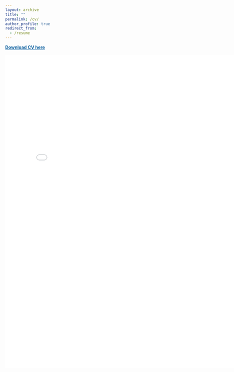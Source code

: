 ```yaml
---
layout: archive
title: ""
permalink: /cv/
author_profile: true
redirect_from:
  - /resume
---
```



<a style="color:#055c9d;" href="/files/CV/Shinjini_CV.pdf"> 
	<b>Download CV here</b> <br/><br/>
</a>
  

<div style="display:block;margin:0;padding:0;border:0;outline:0;font-size:10px!important;color:#AAA!important;vertical-align:baseline;background:transparent;width:100%;">
  <iframe frameborder="0" height="1000" scrolling="no" src="/files/CV/Shinjini_CV.pdf" width="800"></iframe>
</div>

<!---

<div style="position:relative;height:100vh;">
<iframe src="/files/CV/Shinjini_CV.pdf" width="100%" height="100%" border="none" margin="0" padding="0" allowfullscreen></iframe>
</div>	



<iframe src="/files/CV/Shinjini_CV.pdf" width="85%" height="1050" frameborder="no" border="0" marginwidth="0" marginheight="0"></iframe>



-->

